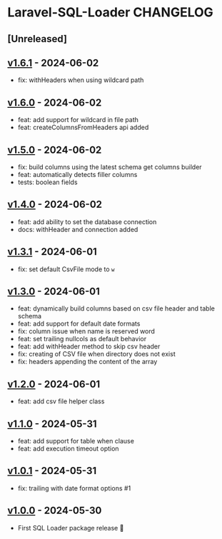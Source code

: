 # Laravel-SQL-Loader CHANGELOG

## [Unreleased]

## [v1.6.1](https://github.com/yajra/laravel-sql-loader/compare/v1.6.0...v1.6.1) - 2024-06-02

- fix: withHeaders when using wildcard path

## [v1.6.0](https://github.com/yajra/laravel-sql-loader/compare/v1.5.0...v1.6.0) - 2024-06-02

- feat: add support for wildcard in file path
- feat: createColumnsFromHeaders api added

## [v1.5.0](https://github.com/yajra/laravel-sql-loader/compare/v1.4.0...v1.5.0) - 2024-06-02

- fix: build columns using the latest schema get columns builder
- feat: automatically detects filler columns
- tests: boolean fields

## [v1.4.0](https://github.com/yajra/laravel-sql-loader/compare/v1.3.1...v1.4.0) - 2024-06-02

- feat: add ability to set the database connection
- docs: withHeader and connection added

## [v1.3.1](https://github.com/yajra/laravel-sql-loader/compare/v1.3.0...v1.3.1) - 2024-06-01

- fix: set default CsvFile mode to `w`

## [v1.3.0](https://github.com/yajra/laravel-sql-loader/compare/v1.2.0...v1.3.0) - 2024-06-01

- feat: dynamically build columns based on csv file header and table schema
- feat: add support for default date formats
- fix: column issue when name is reserved word
- feat: set trailing nullcols as default behavior
- feat: add withHeader method to skip csv header
- fix: creating of CSV file when directory does not exist
- fix: headers appending the content of the array

## [v1.2.0](https://github.com/yajra/laravel-sql-loader/compare/v1.1.0...v1.2.0) - 2024-06-01

- feat: add csv file helper class

## [v1.1.0](https://github.com/yajra/laravel-sql-loader/compare/v1.0.1...v1.1.0) - 2024-05-31

- feat: add support for table when clause
- feat: add execution timeout option

## [v1.0.1](https://github.com/yajra/laravel-sql-loader/compare/v1.0.0...v1.0.1) - 2024-05-31

- fix: trailing with date format options #1

## [v1.0.0](https://github.com/yajra/laravel-sql-loader/compare/main...v1.0.0) - 2024-05-30

- First SQL Loader package release :rocket:
